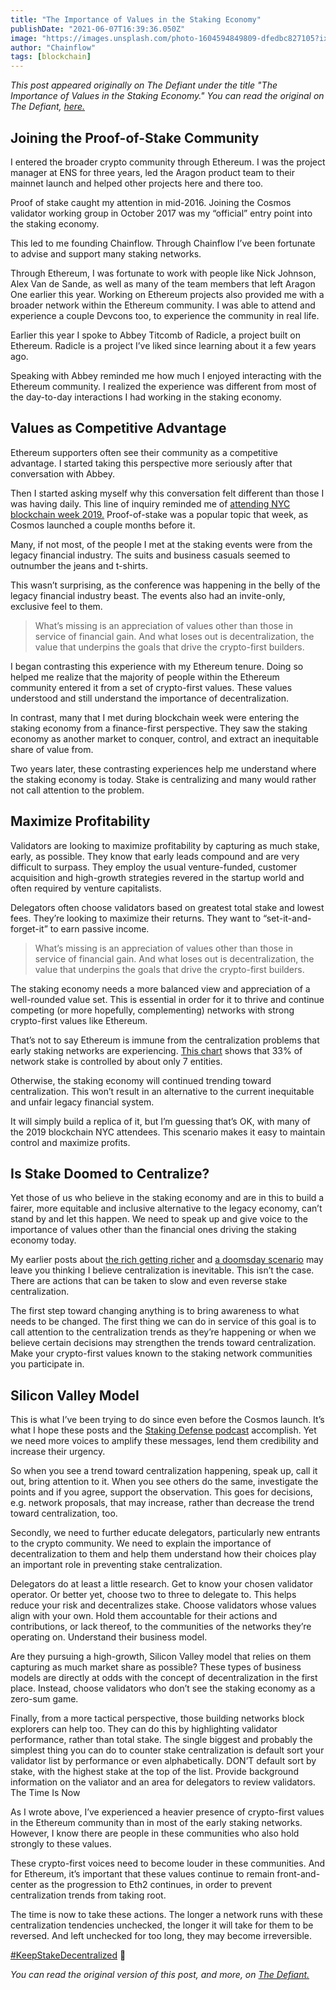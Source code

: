 ```yaml
---
title: "The Importance of Values in the Staking Economy"
publishDate: "2021-06-07T16:39:36.050Z"
image: "https://images.unsplash.com/photo-1604594849809-dfedbc827105?ixlib=rb-4.0.3&ixid=MnwxMjA3fDB8MHxwaG90by1wYWdlfHx8fGVufDB8fHx8&auto=format&fit=crop&w=870&q=80"
author: "Chainflow"
tags: [blockchain]
---
```


_This post appeared originally on The Defiant under the title "The Importance of Values in the Staking Economy." You can read the original on The Defiant, [here.](https://thedefiant.io/the-importance-of-values-in-the-staking-economy)_

## Joining the Proof-of-Stake Community

I entered the broader crypto community through Ethereum. I was the project manager at ENS for three years, led the Aragon product team to their mainnet launch and helped other projects here and there too.

Proof of stake caught my attention in mid-2016. Joining the Cosmos validator working group in October 2017 was my “official” entry point into the staking economy.

This led to me founding Chainflow. Through Chainflow I’ve been fortunate to advise and support many staking networks.

Through Ethereum, I was fortunate to work with people like Nick Johnson, Alex Van de Sande, as well as many of the team members that left Aragon One earlier this year. Working on Ethereum projects also provided me with a broader network within the Ethereum community. I was able to attend and experience a couple Devcons too, to experience the community in real life.

Earlier this year I spoke to Abbey Titcomb of Radicle, a project built on Ethereum. Radicle is a project I’ve liked since learning about it a few years ago.

Speaking with Abbey reminded me how much I enjoyed interacting with the Ethereum community. I realized the experience was different from most of the day-to-day interactions I had working in the staking economy.

## Values as Competitive Advantage

Ethereum supporters often see their community as a competitive advantage. I started taking this perspective more seriously after that conversation with Abbey.

Then I started asking myself why this conversation felt different than those I was having daily. This line of inquiry reminded me of [attending NYC blockchain week 2019.](https://chainflow.io/staking-observations-from-nyc-blockchain-week-2019/) Proof-of-stake was a popular topic that week, as Cosmos launched a couple months before it.

Many, if not most, of the people I met at the staking events were from the legacy financial industry. The suits and business casuals seemed to outnumber the jeans and t-shirts.

This wasn’t surprising, as the conference was happening in the belly of the legacy financial industry beast. The events also had an invite-only, exclusive feel to them.

> What’s missing is an appreciation of values other than those in service of financial gain. And what loses out is decentralization, the value that underpins the goals that drive the crypto-first builders.

I began contrasting this experience with my Ethereum tenure. Doing so helped me realize that the majority of people within the Ethereum community entered it from a set of crypto-first values. These values understood and still understand the importance of decentralization.

In contrast, many that I met during blockchain week were entering the staking economy from a finance-first perspective. They saw the staking economy as another market to conquer, control, and extract an inequitable share of value from.

Two years later, these contrasting experiences help me understand where the staking economy is today. Stake is centralizing and many would rather not call attention to the problem.

## Maximize Profitability

Validators are looking to maximize profitability by capturing as much stake, early, as possible. They know that early leads compound and are very difficult to surpass. They employ the usual venture-funded, customer acquisition and high-growth strategies revered in the startup world and often required by venture capitalists.

Delegators often choose validators based on greatest total stake and lowest fees. They’re looking to maximize their returns. They want to “set-it-and-forget-it” to earn passive income.

> What’s missing is an appreciation of values other than those in service of financial gain. And what loses out is decentralization, the value that underpins the goals that drive the crypto-first builders.

The staking economy needs a more balanced view and appreciation of a well-rounded value set. This is essential in order for it to thrive and continue competing (or more hopefully, complementing) networks with strong crypto-first values like Ethereum.

That’s not to say Ethereum is immune from the centralization problems that early staking networks are experiencing. [This chart](https://beaconcha.in/charts?utm_campaign=codefi%20staking&utm_medium=email&_hsmi=129675688&_hsenc=p2ANqtz-_1jzObSKwE280YJl3YrpW-mGU7zWUvTfl-IPvraiPjcIQ2DQbCfl2Gey3MxyZv54fx7mCvat43LlbUzqefM0vapfrMug&utm_content=129677093&utm_source=hs_email) shows that 33% of network stake is controlled by about only 7 entities.

Otherwise, the staking economy will continued trending toward centralization. This won’t result in an alternative to the current inequitable and unfair legacy financial system.

It will simply build a replica of it, but I’m guessing that’s OK, with many of the 2019 blockchain NYC attendees. This scenario makes it easy to maintain control and maximize profits.

## Is Stake Doomed to Centralize?

Yet those of us who believe in the staking economy and are in this to build a fairer, more equitable and inclusive alternative to the legacy economy, can’t stand by and let this happen. We need to speak up and give voice to the importance of values other than the financial ones driving the staking economy today.

My earlier posts about [the rich getting richer](https://thedefiant.io/rich-getting-richer-in-pos-chains-by-chainflows-chris-remus) and [a doomsday scenario](https://chris.mirror.xyz/CFkCGbVLm2pB6UwiCY_qq4tjr8AnKtK9v_VQZ8pTUp4) may leave you thinking I believe centralization is inevitable. This isn’t the case. There are actions that can be taken to slow and even reverse stake centralization.

The first step toward changing anything is to bring awareness to what needs to be changed. The first thing we can do in service of this goal is to call attention to the centralization trends as they’re happening or when we believe certain decisions may strengthen the trends toward centralization. Make your crypto-first values known to the staking network communities you participate in.

## Silicon Valley Model

This is what I’ve been trying to do since even before the Cosmos launch. It’s what I hope these posts and the [Staking Defense podcast](https://stakingdefense.substack.com/) accomplish. Yet we need more voices to amplify these messages, lend them credibility and increase their urgency.

So when you see a trend toward centralization happening, speak up, call it out, bring attention to it. When you see others do the same, investigate the points and if you agree, support the observation. This goes for decisions, e.g. network proposals, that may increase, rather than decrease the trend toward centralization, too.

Secondly, we need to further educate delegators, particularly new entrants to the crypto community. We need to explain the importance of decentralization to them and help them understand how their choices play an important role in preventing stake centralization.

Delegators do at least a little research. Get to know your chosen validator operator. Or better yet, choose two to three to delegate to. This helps reduce your risk and decentralizes stake. Choose validators whose values align with your own. Hold them accountable for their actions and contributions, or lack thereof, to the communities of the networks they’re operating on. Understand their business model.

Are they pursuing a high-growth, Silicon Valley model that relies on them capturing as much market share as possible? These types of business models are directly at odds with the concept of decentralization in the first place. Instead, choose validators who don’t see the staking economy as a zero-sum game.

Finally, from a more tactical perspective, those building networks block explorers can help too. They can do this by highlighting validator performance, rather than total stake. The single biggest and probably the simplest thing you can do to counter stake centralization is default sort your validator list by performance or even alphabetically. DON’T default sort by stake, with the highest stake at the top of the list. Provide background information on the valiator and an area for delegators to review validators.
The Time Is Now

As I wrote above, I’ve experienced a heavier presence of crypto-first values in the Ethereum community than in most of the early staking networks. However, I know there are people in these communities who also hold strongly to these values.

These crypto-first voices need to become louder in these communities. And for Ethereum, it’s important that these values continue to remain front-and-center as the progression to Eth2 continues, in order to prevent centralization trends from taking root.

The time is now to take these actions. The longer a network runs with these centralization tendencies unchecked, the longer it will take for them to be reversed. And left unchecked for too long, they may become irreversible.

[#KeepStakeDecentralized](https://twitter.com/search?q=%23KeepStakeDecentralized&src=typed_query) 💪

_You can read the original version of this post, and more, on [The Defiant.](https://thedefiant.io/)_
